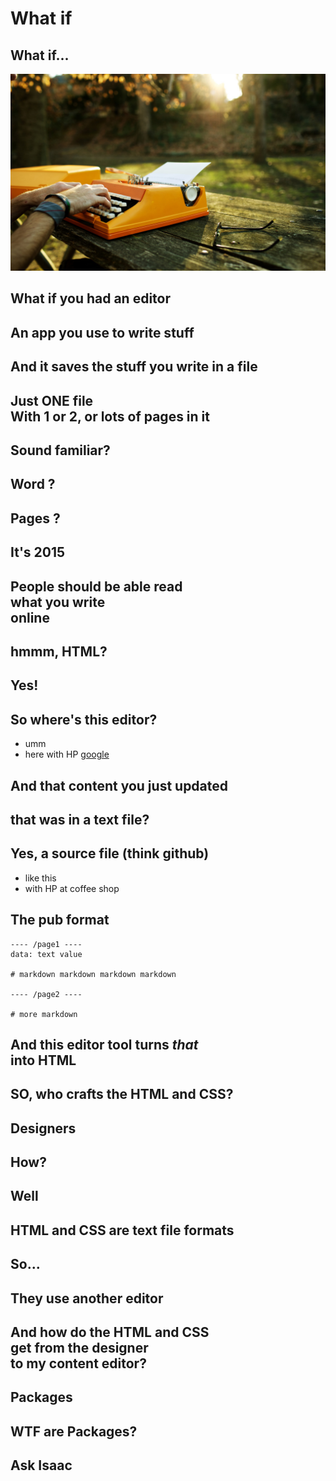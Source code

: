 # What if

## What if...
![](/images/cover.jpg)

## What if you had an editor

## An app you use to write stuff

## And it saves the stuff you write in a file

## Just ONE file<br>With 1 or 2, or lots of pages in it

## Sound familiar?

## Word ?

## Pages ?

## It's 2015

## People should be able read<br> what you write<br> online

## hmmm, HTML?

## Yes!

## So where's this editor?
- umm
- here with HP [google](www.google.com)

## And that content you just updated

## that was in a text file?

## Yes, a source file (think github)
- like this
- with HP at coffee shop

## The pub format

    ---- /page1 ----
    data: text value

    # markdown markdown markdown markdown

    ---- /page2 ----

    # more markdown

## And this editor tool turns *that*<br>into HTML

## SO, who crafts the HTML and CSS?

## Designers

## How?

## Well

## HTML and CSS are text file formats

## So...

## They use another editor

## And how do the HTML and CSS<br>get from the designer<br>to **my** content editor?

## Packages

## WTF are Packages?

## Ask Isaac
